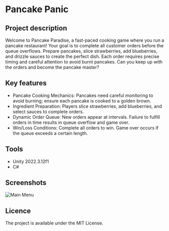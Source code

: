 # Pancake Panic

## Project description
Welcome to Pancake Paradise, a fast-paced cooking game where you run a pancake restaurant! Your goal is to complete all customer orders before the queue overflows. Prepare pancakes, slice strawberries, add blueberries, and drizzle sauces to create the perfect dish. Each order requires precise timing and careful attention to avoid burnt pancakes. Can you keep up with the orders and become the pancake master? 

## Key features
- Pancake Cooking Mechanics: Pancakes need careful monitoring to avoid burning; ensure each pancake is cooked to a golden brown.
- Ingredient Preparation: Players slice strawberries, add blueberries, and select sauces to complete orders.
- Dynamic Order Queue: New orders appear at intervals. Failure to fulfill orders in time results in queue overflow and game over.
- Win/Loss Conditions: Complete all orders to win. Game over occurs if the queue exceeds a certain length.

## Tools
- Unity 2022.3.12f1
- C#

## Screenshots
![Main Menu](Images/Game.png)

## Licence
The project is available under the MIT License.
